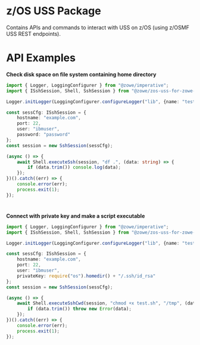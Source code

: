# z/OS USS Package

Contains APIs and commands to interact with USS on z/OS (using z/OSMF USS REST endpoints).

# API Examples

**Check disk space on file system containing home directory**

```typescript
import { Logger, LoggingConfigurer } from "@zowe/imperative";
import { ISshSession, Shell, SshSession } from "@zowe/zos-uss-for-zowe-sdk";

Logger.initLogger(LoggingConfigurer.configureLogger("lib", {name: "test"}));

const sessCfg: ISshSession = {
    hostname: "example.com",
    port: 22,
    user: "ibmuser",
    password: "password"
};
const session = new SshSession(sessCfg);

(async () => {
    await Shell.executeSsh(session, "df .", (data: string) => {
        if (data.trim()) console.log(data);
    });
})().catch((err) => {
    console.error(err);
    process.exit(1);
});
```

#
**Connect with private key and make a script executable**

```typescript
import { Logger, LoggingConfigurer } from "@zowe/imperative";
import { ISshSession, Shell, SshSession } from "@zowe/zos-uss-for-zowe-sdk";

Logger.initLogger(LoggingConfigurer.configureLogger("lib", {name: "test"}));

const sessCfg: ISshSession = {
    hostname: "example.com",
    port: 22,
    user: "ibmuser",
    privateKey: require("os").homedir() + "/.ssh/id_rsa"
};
const session = new SshSession(sessCfg);

(async () => {
    await Shell.executeSshCwd(session, "chmod +x test.sh", "/tmp", (data: string) => {
        if (data.trim()) throw new Error(data);
    });
})().catch((err) => {
    console.error(err);
    process.exit(1);
});
```
